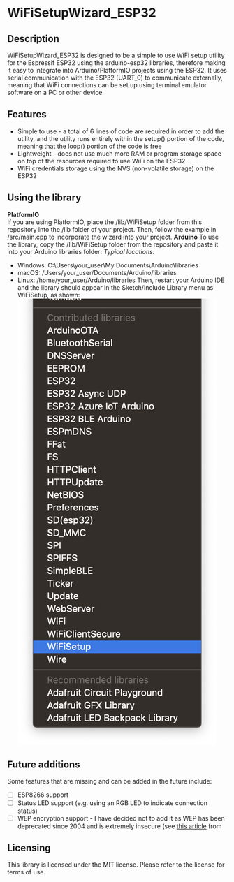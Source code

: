 # WiFiSetupWizard_ESP32

## Description

WiFiSetupWizard_ESP32 is designed to be a simple to use WiFi setup utility for the Espressif ESP32 using the arduino-esp32 libraries, therefore making it easy to integrate into Arduino/PlatformIO projects using the ESP32. It uses serial communication with the ESP32 (UART_0) to communicate externally, meaning that WiFi connections can be set up using terminal emulator software on a PC or other device.
## Features
 - Simple to use - a total of 6 lines of code are required in order to add the utility, and the utility runs entirely within the setup() portion of the code, meaning that the loop() portion of the code is free
 - Lightweight - does not use much more RAM or program storage space on top of the resources required to use WiFi on the ESP32
 - WiFi credentials storage using the NVS (non-volatile storage) on the ESP32

## Using the library
**PlatformIO**  
If you are using PlatformIO, place the /lib/WiFiSetup folder from this repository into the /lib folder of your project. Then, follow the example in /src/main.cpp to incorporate the wizard into your project.
**Arduino**
To use the library, copy the /lib/WiFiSetup folder from the repository and paste it into your Arduino libraries folder:
*Typical locations:*
- Windows: C:\Users\your_user\My Documents\Arduino\libraries
- macOS: /Users/your_user/Documents/Arduino/libraries
- Linux: /home/your_user/Arduino/libraries
Then, restart your Arduino IDE and the library should appear in the Sketch/Include Library menu as WiFiSetup, as shown:
![Display of Arduino library location](https://github.com/fbm3334/WiFiSetupWizard_ESP32/blob/master/img/ArduinoLib.png)

## Future additions
Some features that are missing and can be added in the future include:
 - [ ] ESP8266 support
 - [ ] Status LED support (e.g. using an RGB LED to indicate connection status)
 - [ ] WEP encryption support - I have decided not to add it as WEP has been deprecated since 2004 and is extremely insecure (see [this article](http://www.isaac.cs.berkeley.edu/isaac/wep-faq.html) from 
## Licensing
This library is licensed under the MIT license. Please refer to the license for terms of use.
<!--stackedit_data:
eyJoaXN0b3J5IjpbMTAxMjYxNjYxNiwtMTA2ODgxMDMyMywtOD
AyOTk2MDM3LDg3NjE1MjUzOCwtMTQwMzE3NDY1OCwtMTMzNzQ5
NTQzMSwxNTU4NTAyODI1LDE1ODg3NDgwMzAsMjA0NTE2NjI2MS
wxOTY4NjQxMzQzLC03NzEzOTY4NjRdfQ==
-->